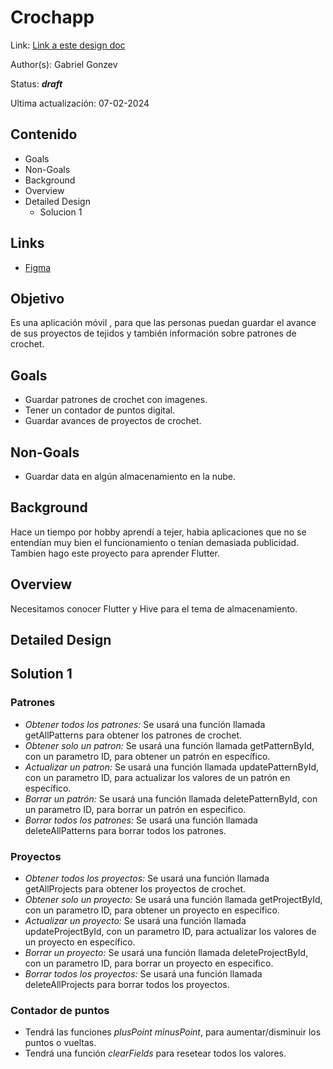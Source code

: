 # Crochapp

Link: [Link a este design doc](#)

Author(s): Gabriel Gonzev

<!-- draft, ready for review, in review, reviewed -->

Status: **_draft_**

Ultima actualización: 07-02-2024

## Contenido

- Goals
- Non-Goals
- Background
- Overview
- Detailed Design
  - Solucion 1

## Links

- [Figma](www.figma.com/file/1DRgGGqcX6LhxPoEL6MusC/Crochapp?type=design&node-id=18%3A181&mode=design&t=FELVyruiXNPzaiWQ-1)

## Objetivo

Es una aplicación móvil , para que las personas puedan guardar el avance de sus proyectos de tejidos y también información sobre patrones de crochet.

## Goals

- Guardar patrones de crochet con imagenes.
- Tener un contador de puntos digital.
- Guardar avances de proyectos de crochet.

## Non-Goals

- Guardar data en algún almacenamiento en la nube.

## Background

Hace un tiempo por hobby aprendí a tejer, habia aplicaciones que no se entendían muy bien el funcionamiento o tenían demasiada publicidad.
Tambien hago este proyecto para aprender Flutter.

## Overview

Necesitamos conocer Flutter y Hive para el tema de almacenamiento.

## Detailed Design

## Solution 1

### Patrones

- _Obtener todos los patrones:_ Se usará una función llamada getAllPatterns para obtener los patrones de crochet.
- _Obtener solo un patron:_ Se usará una función llamada getPatternById, con un parametro ID, para obtener un patrón en específico.
- _Actualizar un patron:_ Se usará una función llamada updatePatternById, con un parametro ID, para actualizar los valores de un patrón en específico.
- _Borrar un patrón:_ Se usará una función llamada deletePatternById, con un parametro ID, para borrar un patrón en especifico.
- _Borrar todos los patrones:_ Se usará una función llamada deleteAllPatterns para borrar todos los patrones.

### Proyectos

- _Obtener todos los proyectos:_ Se usará una función llamada getAllProjects para obtener los proyectos de crochet.
- _Obtener solo un proyecto:_ Se usará una función llamada getProjectById, con un parametro ID, para obtener un proyecto en específico.
- _Actualizar un proyecto:_ Se usará una función llamada updateProjectById, con un parametro ID, para actualizar los valores de un proyecto en específico.
- _Borrar un proyecto:_ Se usará una función llamada deleteProjectById, con un parametro ID, para borrar un proyecto en especifico.
- _Borrar todos los proyectos:_ Se usará una función llamada deleteAllProjects para borrar todos los proyectos.

### Contador de puntos

- Tendrá las funciones _plusPoint_ _minusPoint_, para aumentar/disminuir los puntos o vueltas.
- Tendrá una función _clearFields_ para resetear todos los valores.
